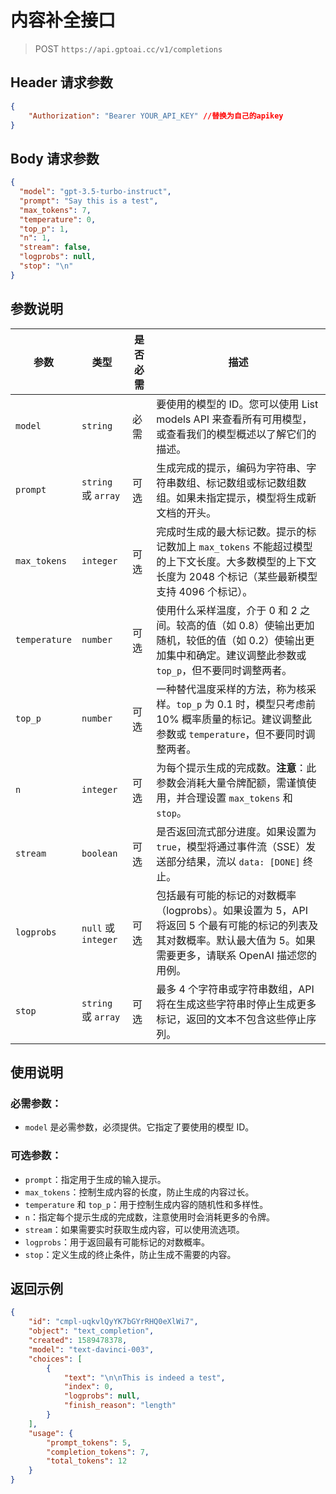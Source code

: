 # 内容补全接口
>POST `https://api.gptoai.cc/v1/completions`
## Header 请求参数
```json
{
    "Authorization": "Bearer YOUR_API_KEY" //替换为自己的apikey
}
```
## Body 请求参数
```json
{
  "model": "gpt-3.5-turbo-instruct",
  "prompt": "Say this is a test",
  "max_tokens": 7,
  "temperature": 0,
  "top_p": 1,
  "n": 1,
  "stream": false,
  "logprobs": null,
  "stop": "\n"
}
```
## 参数说明
| 参数          | 类型                 | 是否必需 | 描述                                                                                                                                                            |
|---------------|----------------------|----------|------------------------------------------------------------------------------------------------------------------------------------------------------------------|
| `model`       | `string`             | 必需     | 要使用的模型的 ID。您可以使用 List models API 来查看所有可用模型，或查看我们的模型概述以了解它们的描述。                                                                                      |
| `prompt`      | `string` 或 `array`  | 可选     | 生成完成的提示，编码为字符串、字符串数组、标记数组或标记数组数组。如果未指定提示，模型将生成新文档的开头。                                                                                           |
| `max_tokens`  | `integer`            | 可选     | 完成时生成的最大标记数。提示的标记数加上 `max_tokens` 不能超过模型的上下文长度。大多数模型的上下文长度为 2048 个标记（某些最新模型支持 4096 个标记）。                                                 |
| `temperature` | `number`             | 可选     | 使用什么采样温度，介于 0 和 2 之间。较高的值（如 0.8）使输出更加随机，较低的值（如 0.2）使输出更加集中和确定。建议调整此参数或 `top_p`，但不要同时调整两者。                                          |
| `top_p`       | `number`             | 可选     | 一种替代温度采样的方法，称为核采样。`top_p` 为 0.1 时，模型只考虑前 10% 概率质量的标记。建议调整此参数或 `temperature`，但不要同时调整两者。                                                       |
| `n`           | `integer`            | 可选     | 为每个提示生成的完成数。**注意**：此参数会消耗大量令牌配额，需谨慎使用，并合理设置 `max_tokens` 和 `stop`。                                                                                   |
| `stream`      | `boolean`            | 可选     | 是否返回流式部分进度。如果设置为 `true`，模型将通过事件流（SSE）发送部分结果，流以 `data: [DONE]` 终止。                                                                                       |
| `logprobs`    | `null` 或 `integer`  | 可选     | 包括最有可能的标记的对数概率（logprobs）。如果设置为 5，API 将返回 5 个最有可能的标记的列表及其对数概率。默认最大值为 5。如果需要更多，请联系 OpenAI 描述您的用例。                                     |
| `stop`        | `string` 或 `array`  | 可选     | 最多 4 个字符串或字符串数组，API 将在生成这些字符串时停止生成更多标记，返回的文本不包含这些停止序列。                                                                                                     |

## 使用说明
### 必需参数：
- `model` 是必需参数，必须提供。它指定了要使用的模型 ID。
### 可选参数：
- `prompt`：指定用于生成的输入提示。
- `max_tokens`：控制生成内容的长度，防止生成的内容过长。
- `temperature` 和 `top_p`：用于控制生成内容的随机性和多样性。
- `n`：指定每个提示生成的完成数，注意使用时会消耗更多的令牌。
- `stream`：如果需要实时获取生成内容，可以使用流选项。
- `logprobs`：用于返回最有可能标记的对数概率。
- `stop`：定义生成的终止条件，防止生成不需要的内容。

## 返回示例
```json
{
    "id": "cmpl-uqkvlQyYK7bGYrRHQ0eXlWi7",
    "object": "text_completion",
    "created": 1589478378,
    "model": "text-davinci-003",
    "choices": [
        {
            "text": "\n\nThis is indeed a test",
            "index": 0,
            "logprobs": null,
            "finish_reason": "length"
        }
    ],
    "usage": {
        "prompt_tokens": 5,
        "completion_tokens": 7,
        "total_tokens": 12
    }
}
```